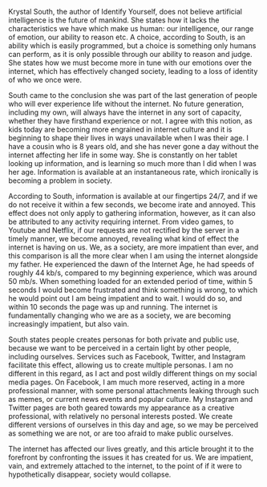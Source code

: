 ﻿Krystal South, the author of Identify Yourself, does not believe artificial intelligence is the future of mankind. She states how it lacks the characteristics we have which make us human: our intelligence, our range of emotion, our ability to reason etc. A choice, according to South, is an ability which is easily programmed, but a choice is something only humans can perform, as it is only possible through our ability to reason and judge. She states how we must become more in tune with our emotions over the internet, which has effectively changed society, leading to a loss of identity of who we once were. 
 
South came to the conclusion she was part of the last generation of people who will ever experience life without the internet. No future generation, including my own, will always have the internet in any sort of capacity, whether they have firsthand experience or not. I agree with this notion, as kids today are becoming more engrained in internet culture and it is beginning to shape their lives in ways unavailable when I was their age. I have a cousin who is 8 years old, and she has never gone a day without the internet affecting her life in some way. She is constantly on her tablet looking up information, and is learning so much more than I did when I was her age. Information is available at an instantaneous rate, which ironically is becoming a problem in society. 
	
According to South, information is available at our fingertips 24/7, and if we do not receive it within a few seconds, we become irate and annoyed. This effect does not only apply to gathering information, however, as it can also be attributed to any activity requiring internet. From video games, to Youtube and Netflix, if our requests are not rectified by the server in a timely manner, we become annoyed, revealing what kind of effect the internet is having on us. We, as a society, are more impatient than ever, and this comparison is all the more clear when I am using the internet alongside my father. He experienced the dawn of the Internet Age, he had speeds of roughly 44 kb/s, compared to my beginning experience, which was around 50 mb/s. When something loaded for an extended period of time, within 5 seconds I would become frustrated and think something is wrong, to which he would point out I am being impatient and to wait. I would do so, and within 10 seconds the page was up and running. The internet is fundamentally changing who we are as a society, we are becoming increasingly impatient, but also vain. 
	
South states people creates personas for both private and public use, because we want to be perceived in a certain light by other people, including ourselves. Services such as Facebook, Twitter, and Instagram facilitate this effect, allowing us to create multiple personas. I am no different in this regard, as I act and post wildly different things on my social media pages. On Facebook, I am much more reserved, acting in a more professional manner, with some personal attachments leaking through such as memes, or current news events and popular culture.  My Instagram and Twitter pages are both geared towards my appearance as a creative professional, with relatively no personal interests posted. We create different versions of ourselves in this day and age, so we may be perceived as something we are not, or are too afraid to make public ourselves. 
	
The internet has affected our lives greatly, and this article brought it to the forefront by confronting the issues it has created for us. We are impatient, vain, and extremely attached to the internet, to the point of if it were to hypothetically disappear, society would collapse. 

